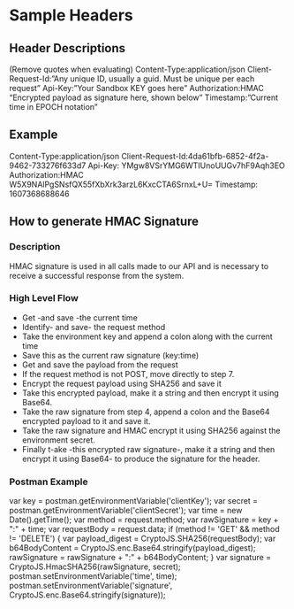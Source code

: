 # Sample Headers
## Header Descriptions
(Remove quotes when evaluating)
Content-Type:application/json
Client-Request-Id:”Any unique ID, usually a guid. Must be unique per each request”
Api-Key:”Your Sandbox KEY goes here”
Authorization:HMAC “Encrypted payload as signature here, shown below”
Timestamp:”Current time in EPOCH notation”

## Example
Content-Type:application/json
Client-Request-Id:4da61bfb-6852-4f2a-9462-733276f633d7
Api-Key: YMgw8VSrYMG6WTIUnoUUGv7hF9Aqh3EO
Authorization:HMAC W5X9NAlPgSNsfQX55fXbXrk3arzL6KxcCTA6SrnxL+U=
Timestamp: 1607368688646
## How to generate HMAC Signature
### Description
HMAC signature is used in all calls made to our API and is necessary to receive a successful response from the system.
### High Level Flow
- Get -and save -the current time
- Identify- and save- the request method
- Take the environment key and append a colon along with the current time
- Save this as the current raw signature (key:time)
- Get and save the payload from the request
- If the request method is not POST, move directly to step 7.
- Encrypt the request payload using SHA256 and save it
- Take this encrypted payload, make it a string and then encrypt it using Base64.
- Take the raw signature from step 4, append a colon and the Base64 encrypted payload to it and save it.
- Take the raw signature and HMAC encrypt it using SHA256 against the environment secret.
- Finally t-ake -this encrypted raw signature-, make it a string and then encrypt it using Base64- to produce the signature for the header.
### Postman Example

var key = postman.getEnvironmentVariable('clientKey');
var secret = postman.getEnvironmentVariable('clientSecret');
var time = new Date().getTime();
var method = request.method;
var rawSignature = key + ":" + time;
var requestBody = request.data;
if (method != 'GET' && method != 'DELETE') {
var payload_digest = CryptoJS.SHA256(requestBody);
var b64BodyContent = CryptoJS.enc.Base64.stringify(payload_digest);
rawSignature = rawSignature + ":" + b64BodyContent;
}
var signature = CryptoJS.HmacSHA256(rawSignature, secret);
postman.setEnvironmentVariable('time', time);
postman.setEnvironmentVariable('signature', CryptoJS.enc.Base64.stringify(signature));